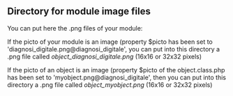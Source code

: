 
Directory for module image files
--------------------------------

You can put here the .png files of your module:


If the picto of your module is an image (property $picto has been set to 'diagnosi_digitale.png@diagnosi_digitale', you can put into this
directory a .png file called *object_diagnosi_digitale.png* (16x16 or 32x32 pixels)


If the picto of an object is an image (property $picto of the object.class.php has been set to 'myobject.png@diagnosi_digitale', then you can put into this
directory a .png file called *object_myobject.png* (16x16 or 32x32 pixels)

